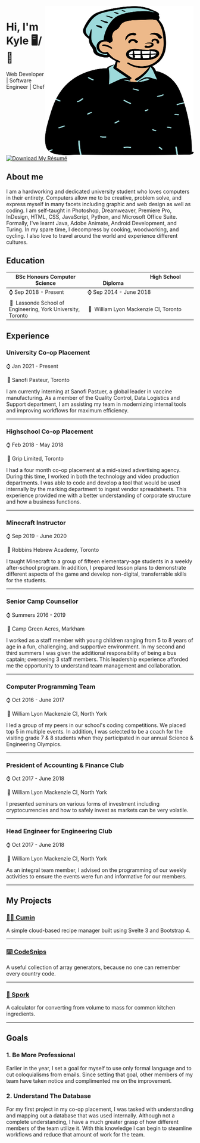 <img align="right" width="400" height="400" src="./avatar.svg">


# Hi, I'm Kyle 🖥️/🍳
Web Developer | Software Engineer | Chef

[![Download My Résumé](https://img.shields.io/badge/&#8203;-Download%20My%20R%C3%A9sum%C3%A9-brightgreen?logo=docusign)](https://github.com/ksmarty/ksmarty/raw/main/resume.pdf)

## About me 

I am a hardworking and dedicated university student who loves computers in their entirety. Computers allow me to be creative, problem solve, and express myself in many facets including graphic and web design as well as coding. I am self-taught in Photoshop, Dreamweaver, Premiere Pro, InDesign, HTML, CSS, JavaScript, Python, and Microsoft Office Suite. Formally, I've learnt Java, Adobe Animate, Android Development, and Turing. In my spare time, I decompress by cooking, woodworking, and cycling. I also love to travel around the world and experience different cultures.

## Education

<table>
 <thead>
   <tr>
     <th>BSc Honours Computer Science</th>
     <th>          High School Diploma          </th>
   </tr>
 </thead>
 <tbody>
   <tr>
     <td>⌚ Sep 2018 - Present</td>
     <td>⌚ Sep 2014 - June 2018</td>
   </tr>
   <tr>
     <td> 📍 Lassonde School of Engineering, York University, Toronto</td>
     <td> 📍 William Lyon Mackenzie CI, Toronto</td>
   </tr>
 </tbody>
</table>

## Experience

### University Co-op Placement

⌚ Jan 2021 - Present

 📍 Sanofi Pasteur, Toronto

I am currently interning at Sanofi Pastuer, a global leader in vaccine manufacturing. As a member of the Quality Control, Data Logistics and Support department, I am assisting my team in modernizing internal tools and improving workflows for maximum efficiency.

---

### Highschool Co-op Placement

⌚ Feb 2018 - May 2018

 📍 Grip Limited, Toronto

I had a four month co-op placement at a mid-sized advertising agency. During this time, I worked in both the technology and video production departments. I was able to code and develop a tool that would be used internally by the marking department to ingest vendor spreadsheets. This experience provided me with a better understanding of corporate structure and how a business functions.

---

### Minecraft Instructor

⌚ Sep 2019 - June 2020

 📍 Robbins Hebrew Academy, Toronto

I taught Minecraft to a group of fifteen elementary-age students in a weekly after-school program. In addition, I prepared lesson plans to demonstrate different aspects of the game and develop non-digital, transferrable skills for the students.

---

### Senior Camp Counsellor

⌚ Summers 2016 - 2019

 📍 Camp Green Acres, Markham

I worked as a staff member with young children ranging from 5 to 8 years of age in a fun, challenging, and supportive environment. In my second and third summers I was given the additional responsibility of being a bus captain; overseeing 3 staff members. This leadership experience afforded me the opportunity to understand team management and collaboration.

---

### Computer Programming Team

⌚ Oct 2016 - June 2017

 📍 William Lyon Mackenzie CI, North York

I led a group of my peers in our school's coding competitions. We placed top 5 in multiple events. In addition, I was selected to be a coach for the visiting grade 7 & 8 students when they participated in our annual Science & Engineering Olympics.

---

### President of Accounting & Finance Club

⌚ Oct 2017 - June 2018

 📍 William Lyon Mackenzie CI, North York

I presented seminars on various forms of investment including cryptocurrencies and how to safely invest as markets can be very volatile.

---

### Head Engineer for Engineering Club

⌚ Oct 2017 - June 2018

 📍 William Lyon Mackenzie CI, North York

As an integral team member, I advised on the programming of our weekly activities to ensure the events were fun and informative for our members.

---

## My Projects

### [👨‍🍳 Cumin](https://cumin.kyleschwartz.ca/)

A simple cloud-based recipe manager built using Svelte 3 and Bootstrap 4.

---

### [⌨️ CodeSnips](https://codesnips.kyleschwartz.ca/)

A useful collection of array generators, because no one can remember every country code.

---

### [🥄 Spork](https://spork.kyleschwartz.ca/)

A calculator for converting from volume to mass for common kitchen ingredients.

---

## Goals

### 1. Be More Professional

Earlier in the year, I set a goal for myself to use only formal language and to cut coloquialisms from emails. Since setting that goal, other members of my team have taken notice and complimented me on the improvement.

### 2. Understand The Database

For my first project in my co-op placement, I was tasked with understanding and mapping out a database that was used internally. Although not a complete understanding, I have a much greater grasp of how different members of the team utilize it. With this knowledge I can begin to steamline workflows and reduce that amount of work for the team.

